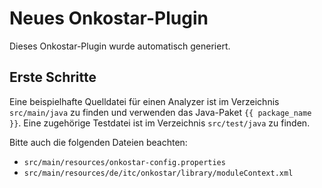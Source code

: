 # Neues Onkostar-Plugin

Dieses Onkostar-Plugin wurde automatisch generiert.

## Erste Schritte

Eine beispielhafte Quelldatei für einen Analyzer ist im Verzeichnis `src/main/java` zu finden und verwenden das 
Java-Paket `{{ package_name }}`.
Eine zugehörige Testdatei ist im Verzeichnis `src/test/java` zu finden.

Bitte auch die folgenden Dateien beachten:

* `src/main/resources/onkostar-config.properties`
* `src/main/resources/de/itc/onkostar/library/moduleContext.xml`
